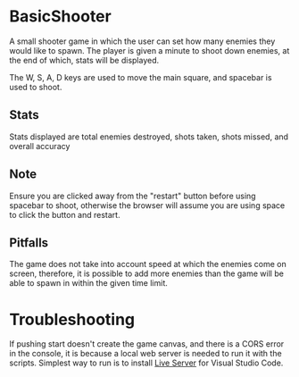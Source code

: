 # BasicShooter
A small shooter game in which the user can set how many enemies they would like to spawn. 
The player is given a minute to shoot down enemies, at the end of which, stats will be displayed.

The W, S, A, D keys are used to move the main square, and spacebar is used to shoot.

## Stats
Stats displayed are total enemies destroyed, shots taken, shots missed, and overall accuracy

## Note
Ensure you are clicked away from the "restart" button before using spacebar to shoot, otherwise the browser will assume
you are using space to click the button and restart.

## Pitfalls
The game does not take into account speed at which the enemies come on screen, therefore, it is possible to add more enemies than the 
game will be able to spawn in within the given time limit. 

# Troubleshooting
If pushing start doesn't create the game canvas, and there is a CORS error in the console, it is because a local web server is needed to run it with the scripts.
Simplest way to run is to install [Live Server](https://marketplace.visualstudio.com/items?itemName=ritwickdey.LiveServer) for Visual Studio Code.